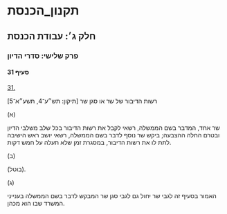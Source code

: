 # תקנון_הכנסת

## חלק ג׳: עבודת הכנסת

### פרק שלישי: סדרי הדיון

#### סעיף 31

[31.](https://he.wikisource.org/wiki/תקנון_הכנסת#s_yp_31)

רשות הדיבור של שר או סגן שר [תיקון: תש״ע־4, תשע״א־5]

(א)

שר אחד,
המדבר בשם הממשלה, רשאי לקבל את רשות הדיבור בכל שלב משלבי הדיון ובטרם
החלה ההצבעה; ביקש שר נוסף לדבר בשם הממשלה, רשאי יושב ראש הישיבה לתת לו
את רשות הדיבור, במסגרת זמן שלא תעלה על חמש דקות.

(ב)

(בוטל).

(ג)

האמור בסעיף זה לגבי שר יחול גם לגבי סגן שר המבקש לדבר בשם הממשלה בענייני המשרד שבו הוא מכהן.